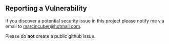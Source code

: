 ## Reporting a Vulnerability

If you discover a potential security issue in this project please notify me via email to marcincuber@hotmail.com.
 
Please do **not** create a public github issue.
